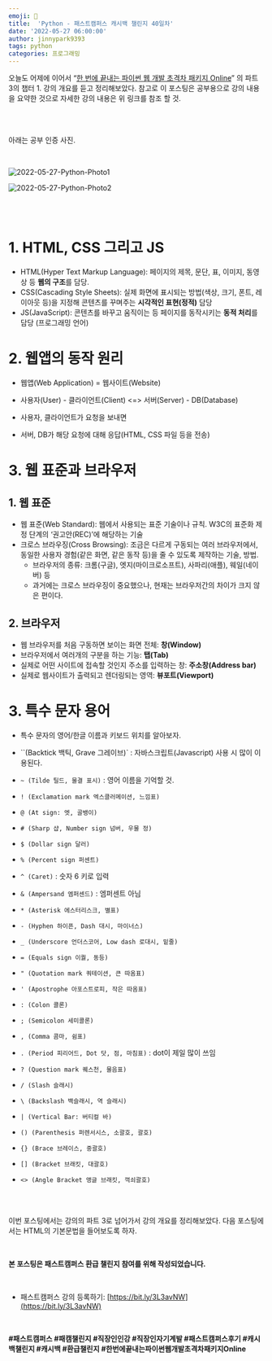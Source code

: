 ```yaml
---
emoji: 🐍
title:  'Python - 패스트캠퍼스 캐시백 챌린지 40일차'
date: '2022-05-27 06:00:00'
author: jinnypark9393
tags: python
categories: 프로그래밍
---
```


오늘도 어제에 이어서 “[한 번에 끝내는 파이썬 웹 개발 초격차 패키지 Online](https://fastcampus.co.kr/dev_online_pyweb)” 의 파트 3의 챕터 1. 강의 개요를 듣고 정리해보았다. 참고로 이 포스팅은 공부용으로 강의 내용을 요약한 것으로 자세한 강의 내용은 위 링크를 참조 할 것.

<br/><br/>

아래는 공부 인증 사진. 

<br/>

![2022-05-27-Python-Photo1](/assets/images/2022-05-27-Python-Photo/2022-05-27-Python-Photo1.jpg)

![2022-05-27-Python-Photo2](/assets/images/2022-05-27-Python-Photo/2022-05-27-Python-Photo2.jpg)

<br/><br/>

# 1. HTML, CSS 그리고 JS

- HTML(Hyper Text Markup Language): 페이지의 제목, 문단, 표, 이미지, 동영상 등 **웹의 구조**를 담당.
- CSS(Cascading Style Sheets): 실제 화면에 표시되는 방법(색상, 크기, 폰트, 레이아웃 등)을 지정해 콘텐츠를 꾸며주는 **시각적인 표현(정적)** 담당
- JS(JavaScript): 콘텐츠를 바꾸고 움직이는 등 페이지를 동작시키는 **동적 처리**를 담당 (프로그래밍 언어)

# 2. 웹앱의 동작 원리

- 웹앱(Web Application) = 웹사이트(Website)
- 사용자(User) - 클라이언트(Client) <=> 서버(Server) - DB(Database)

- 사용자, 클라이언트가 요청을 보내면
- 서버, DB가 해당 요청에 대해 응답(HTML, CSS 파일 등을 전송)

# 3. 웹 표준과 브라우저

## 1. 웹 표준

- 웹 표준(Web Standard): 웹에서 사용되는 표준 기술이나 규칙. W3C의 표준화 제정 단계의 ‘권고안(REC)’에 해당하는 기술
- 크로스 브라우징(Cross Browsing): 조금은 다르게 구동되는 여러 브라우저에서, 동일한 사용자 경험(같은 화면, 같은 동작 등)을 줄 수 있도록 제작하는 기술, 방법.
    - 브라우저의 종류: 크롬(구글), 엣지(마이크로소프트), 사파리(애플), 웨일(네이버) 등
    - 과거에는 크로스 브라우징이 중요했으나, 현재는 브라우저간의 차이가 크지 않은 편이다.

## 2. 브라우저

- 웹 브라우저를 처음 구동하면 보이는 화면 전체: **창(Window)**
- 브라우저에서 여러개의 구분을 하는 기능: **탭(Tab)**
- 실제로 어떤 사이트에 접속할 것인지 주소를 입력하는 창: **주소창(Address bar)**
- 실제로 웹사이트가 출력되고 렌더링되는 영역: **뷰포트(Viewport)**

# 3. 특수 문자 용어

- 특수 문자의 영어/한글 이름과 키보드 위치를 알아보자.

- ``(Backtick 백틱, Grave 그레이브)` : 자바스크립트(Javascript) 사용 시 많이 이용된다.
- `~ (Tilde 틸드, 물결 표시)` : 영어 이름을 기억할 것.
- `! (Exclamation mark 엑스클러메이션, 느낌표)`
- `@ (At sign: 엣, 골뱅이)`
- `# (Sharp 샵, Number sign 넘버, 우물 정)`
- `$ (Dollar sign 달러)`
- `% (Percent sign 퍼센트)`
- `^ (Caret)` : 숫자 6 키로 입력
- `& (Ampersand 엠퍼센드)` : 엠퍼센트 아님
- `* (Asterisk 에스터리스크, 별표)`
- `- (Hyphen 하이픈, Dash 대시, 마이너스)`
- `_ (Underscore 언더스코어, Low dash 로대시, 밑줄)`
- `= (Equals sign 이퀄, 동등)`
- `" (Quotation mark 쿼테이션, 큰 따옴표)`
- `' (Apostrophe 아포스트로피, 작은 따옴표)`
- `: (Colon 콜론)`
- `; (Semicolon 세미콜론)`
- `, (Comma 콤마, 쉼표)`
- `. (Period 피리어드, Dot 닷, 점, 마침표)` : dot이 제일 많이 쓰임
- `? (Question mark 퀘스천, 물음표)`
- `/ (Slash 슬래시)`
- `\ (Backslash 백슬래시, 역 슬래시)`
- `| (Vertical Bar: 버티컬 바)`
- `() (Parenthesis 퍼렌서시스, 소괄호, 괄호)`
- `{} (Brace 브레이스, 중괄호)`
- `[] (Bracket 브래킷, 대괄호)`
- `<> (Angle Bracket 앵글 브래킷, 꺽쇠괄호)`

<br/><br/>

이번 포스팅에서는 강의의 파트 3로 넘어가서 강의 개요를 정리해보았다. 다음 포스팅에서는 HTML의 기본문법을 들어보도록 하자.

<br/>

**본 포스팅은 패스트캠퍼스 환급 챌린지 참여를 위해 작성되었습니다.**

<br/>

- 패스트캠퍼스 강의 등록하기: [https://bit.ly/3L3avNW](https://bit.ly/3L3avNW)

<br/>

**#패스트캠퍼스 #패캠챌린지 #직장인인강 #직장인자기계발 #패스트캠퍼스후기 #캐시백챌린지 #캐시백 #환급챌린지 #한번에끝내는파이썬웹개발초격차패키지Online**